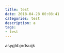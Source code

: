 ```yaml
---
title: test
date: 2018-04-28 00:08:41
categories: test
description: a
tags:
- test
---
```



asyghbjndsuijk